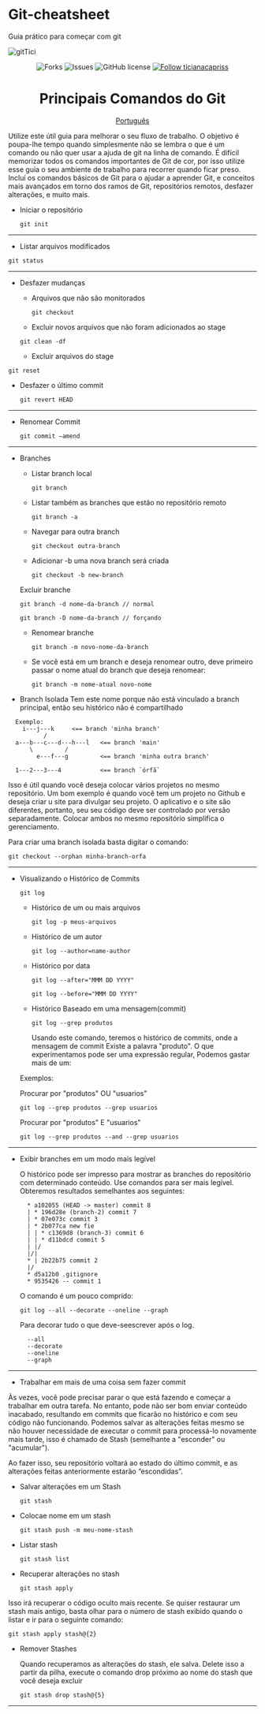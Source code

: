 # Git-cheatsheet

Guia prático para começar com git

<img src="https://i.ibb.co/fdMxnQ4/gitTici.png"  align="center" alt="gitTici"   border="0">

<p align="center">

   <img alt="Forks" src="https://img.shields.io/github/stars/ticianacapris?color=4A90E2&label=FORKS&logo=3C424B&logoColor=3C424B&style=for-the-badge&labelColor=222222" />

   <img alt="Issues" src="https://img.shields.io/github/stars/ticianacapris?color=4A90E2&label=ISSUES&logo=3C424B&logoColor=3C424B&style=for-the-badge&labelColor=222222" />

   <img alt="GitHub license" src="https://img.shields.io/github/stars/ticianacapris?color=4A90E2&label=LICENSE&logo=3C424B&logoColor=3C424B&style=for-the-badge&labelColor=222222" />

  <a href="https://github.com/ticianacapris">
    <img alt="Follow ticianacapriss" src="https://img.shields.io/static/v1?label=Follow&message=ticianacapris&style=for-the-badge&color=4A90E2&labelColor=222222" />
  </a>
</p>
<h1 align="center">
  Principais Comandos do Git
</h1>

<p align="center">
  <a href="README.md">Português</a>
</p>

<p >
Utilize este útil guia para melhorar o seu fluxo de trabalho. O objetivo é poupa-lhe tempo quando simplesmente não se lembra o que é um comando ou não quer usar a ajuda de git na linha de comando. É difícil memorizar todos os comandos importantes de Git de cor, por isso utilize esse guia o seu ambiente de trabalho para recorrer quando ficar preso. Incluí os comandos básicos de Git para o ajudar a aprender Git, e conceitos mais avançados em torno dos ramos de Git, repositórios remotos, desfazer alterações, e muito mais.
</p>

- Iniciar o repositório

  `git init`

---

- Listar arquivos modificados

`git status`

---

- Desfazer mudanças

  - Arquivos que não são monitorados

      `git checkout`

  - Excluir novos arquivos que não foram adicionados ao stage
  
  `git clean -df`
  
  - Excluir arquivos do stage
  
 `git reset`

  - Desfazer o último commit
  
      `git revert HEAD`
  

---

- Renomear Commit

  `git commit —amend`

---

- Branches

  - Listar branch local

    `git branch`

  - Listar também as branches que estão no repositório remoto

    `git branch -a`

  - Navegar para outra branch

    `git checkout outra-branch`

  - Adicionar -b uma nova branch será criada

       `git checkout -b new-branch`
       
  Excluir branche

    `git branch -d nome-da-branch // normal`

    `git branch -D nome-da-branch // forçando`

  - Renomear branche

    `git branch -m novo-nome-da-branch`

  - Se você está em um branch e deseja renomear outro, deve primeiro passar o nome atual do branch que deseja renomear:

    `git branch -m nome-atual novo-nome`

 - Branch Isolada
   Tem este nome porque não está vinculado a branch principal, então seu histórico não é compartilhado
  ```shell
    Exemplo:
      i---j---k     <== branch 'minha branch'
            /
    a---b---c---d---h---l   <== branch 'main'
        \         /
          e---f---g         <== branch 'minha outra branch'

    1---2---3---4           <== branch `órfã`
  ```
  
Isso é útil quando você deseja colocar vários projetos no mesmo repositório. Um bom exemplo é quando você tem um projeto no Github e deseja criar u site para divulgar seu projeto. O aplicativo e o site são diferentes, portanto, seu seu código deve ser controlado por versão separadamente. Colocar ambos no mesmo repositório simplifica o gerenciamento.
 
  Para criar uma branch isolada basta digitar o comando:

  `git checkout --orphan minha-branch-orfa`

---
- Visualizando o Histórico de Commits

  `git log`

  - Histórico de um ou mais arquivos

    `git log -p meus-arquivos`

  - Histórico de um autor

    `git log --author=name-author`

  - Histórico por data

    `git log --after="MMM DD YYYY"`

    `git log --before="MMM DD YYYY"`

  - Histórico Baseado em uma mensagem(commit)

    `git log --grep produtos`

    Usando este comando, teremos o histórico de commits, onde a mensagem de commit
    Existe a palavra "produto". O que experimentamos pode ser uma expressão regular,
    Podemos gastar mais de um:

  Exemplos:

  Procurar por "produtos" OU "usuarios"

  `git log --grep produtos --grep usuarios`

  Procurar por "produtos" E "usuarios"

  `git log --grep produtos --and --grep usuarios`

---

- Exibir branches em um modo mais legível

  O histórico pode ser impresso para mostrar as branches do repositório com determinado conteúdo.
Use comandos para ser mais legível. Obteremos resultados semelhantes aos seguintes:

  ```shell
    * a102055 (HEAD -> master) commit 8
    | * 196d28e (branch-2) commit 7
    | * 07e073c commit 3
    | * 2b077ca new fie
    | | * c1369d8 (branch-3) commit 6
    | | * d11bdcd commit 5
    | |/
    |/|
    * | 2b22b75 commit 2
    |/
    * d5a12b0 .gitignore
    * 9535426 -- commit 1
  ```

  O comando é um pouco comprido:

  `git log --all --decorate --oneline --graph`

  Para decorar tudo o que deve-seescrever após o log.

  ```
    --all
    --decorate
    --oneline
    --graph
  ```

---

- Trabalhar em mais de uma coisa sem fazer commit
 
Às vezes, você pode precisar parar o que está fazendo e começar a trabalhar em outra tarefa.
No entanto, pode não ser bom enviar conteúdo inacabado, resultando em commits que ficarão no histórico e com seu código não funcionando. 
Podemos salvar as alterações feitas mesmo se não houver necessidade de executar o commit para processá-lo novamente mais tarde, isso é chamado de Stash (semelhante a "esconder" ou "acumular").

  Ao fazer isso, seu repositório voltará ao estado do último commit, e as alterações
  feitas anteriormente estarão “escondidas”.

  - Salvar alterações em um Stash

    `git stash`

  - Colocae nome em um stash

    `git stash push -m meu-nome-stash`

  - Listar stash

    `git stash list`

  - Recuperar alterações no stash

    `git stash apply`

  Isso irá recuperar o código oculto mais recente. Se quiser restaurar um stash mais antigo,
  basta olhar para o número de stash exibido quando o listar e ir para o seguinte comando:

  `git stash apply stash@{2}`

  - Remover Stashes

    Quando recuperamos as alterações do stash, ele salva. Delete isso a partir da pilha,
    execute o comando drop próximo ao nome do stash que você deseja excluir

    `git stash drop stash@{5}`

---

       
